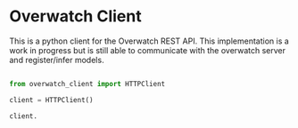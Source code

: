 # Overwatch Client

This is a python client for the Overwatch REST API. This implementation is a work in progress but is still able to communicate with the overwatch server and register/infer models. 


```py 

from overwatch_client import HTTPClient

client = HTTPClient()

client.


```
